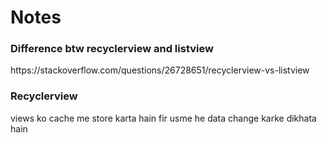 <h1>Notes</h1>
<h3>Difference btw recyclerview and listview</h3>
https://stackoverflow.com/questions/26728651/recyclerview-vs-listview
<h3>Recyclerview</h3>
views ko cache me store karta hain fir usme he data change karke dikhata hain